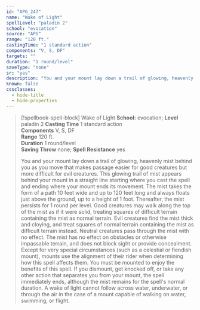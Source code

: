 ```yaml
---
id: "APG_247"
name: "Wake of Light"
spellLevel: "paladin 2"
school: "evocation"
source: "APG"
range: "120 ft."
castingTime: "1 standard action"
components: "V, S, DF"
targets: ""
duration: "1 round/level"
saveType: "none"
sr: "yes"
description: "You and your mount lay down a trail of glowing, heavenly mist behind you as you move that makes passage easier for good creatures but more difficult for evil creatures. This glowing trail of mist appears behind your mount in a straight line starting where you cast the spell and ending where your mount ends its movement. The mist takes the form of a path 10 feet wide and up to 120 feet long and always floats just above the ground, up to a height of 1 foot. Thereafter, the mist persists for 1 round per level.  Good creatures may walk along the top of the mist as if it were solid, treating squares of difficult terrain containing the mist as normal terrain. Evil creatures find the mist thick and cloying, and treat squares of normal terrain containing the mist as difficult terrain instead. Neutral creatures pass through the mist with no effect. The mist has no effect on obstacles or otherwise impassable terrain, and does not block sight or provide concealment.  Except for very special circumstances (such as a celestial or fiendish mount), mounts use the alignment of their rider when determining how this spell affects them. You must be mounted to enjoy the benefits of this spell. If you dismount, get knocked off, or take any other action that separates you from your mount, the spell immediately ends, although the mist remains for the spell's normal duration.  A wake of light cannot follow across water, underwater, or through the air in the case of a mount capable of walking on water, swimming, or flight."
known: false
cssclasses:
  - hide-title
  - hide-properties
---
```


> [!spellbook-spell-block] Wake of Light
> **School:** evocation; **Level** paladin 2
> **Casting Time** 1 standard action  
> **Components** V, S, DF  
> **Range** 120 ft.  
> **Duration** 1 round/level  
> **Saving Throw** none; **Spell Resistance** yes
> 
> You and your mount lay down a trail of glowing, heavenly mist behind you as you move that makes passage easier for good creatures but more difficult for evil creatures. This glowing trail of mist appears behind your mount in a straight line starting where you cast the spell and ending where your mount ends its movement. The mist takes the form of a path 10 feet wide and up to 120 feet long and always floats just above the ground, up to a height of 1 foot. Thereafter, the mist persists for 1 round per level.  Good creatures may walk along the top of the mist as if it were solid, treating squares of difficult terrain containing the mist as normal terrain. Evil creatures find the mist thick and cloying, and treat squares of normal terrain containing the mist as difficult terrain instead. Neutral creatures pass through the mist with no effect. The mist has no effect on obstacles or otherwise impassable terrain, and does not block sight or provide concealment.  Except for very special circumstances (such as a celestial or fiendish mount), mounts use the alignment of their rider when determining how this spell affects them. You must be mounted to enjoy the benefits of this spell. If you dismount, get knocked off, or take any other action that separates you from your mount, the spell immediately ends, although the mist remains for the spell's normal duration.  A wake of light cannot follow across water, underwater, or through the air in the case of a mount capable of walking on water, swimming, or flight.